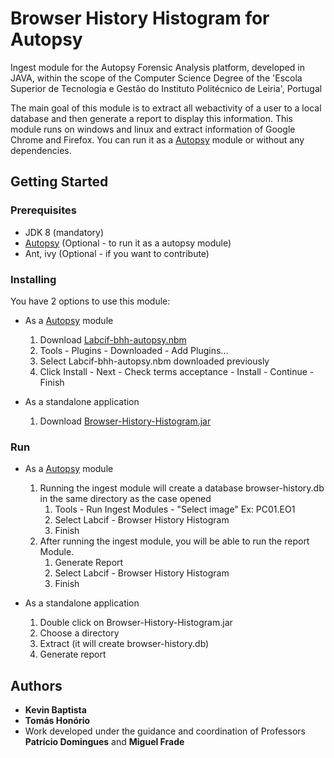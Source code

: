 # Browser History Histogram for Autopsy

Ingest module for the Autopsy Forensic Analysis platform, developed in JAVA, within the scope of the Computer Science 
Degree of the 'Escola Superior de Tecnologia e Gestão do Instituto Politécnico de Leiria', Portugal

The main goal of this module is to extract all webactivity of a user to a local database and then generate a report to display this information.
This module runs on windows and linux and extract information of Google Chrome and Firefox. You can run it as a [Autopsy](https://www.autopsy.com/)
module or without any dependencies.

## Getting Started

### Prerequisites
* JDK 8 (mandatory)
* [Autopsy](https://www.autopsy.com/) (Optional - to run it  as a autopsy module) 
* Ant, ivy (Optional - if you want to contribute)

### Installing
You have 2 options to use this module:
* As a [Autopsy](https://www.autopsy.com/)  module
    1. Download [Labcif-bhh-autopsy.nbm](https://github.com/labcif/BHH/releases/download/1.0.0/Labcif-bhh-autopsy.nbm) 
    2. Tools - Plugins - Downloaded - Add Plugins... 
    3. Select Labcif-bhh-autopsy.nbm downloaded previously
    4. Click Install - Next - Check terms acceptance - Install - Continue - Finish
    
    
* As a standalone application
    1. Download [Browser-History-Histogram.jar](https://github.com/labcif/BHH/releases/download/1.0.0/Browser-History-Histogram.jar)

### Run
* As a [Autopsy](https://www.autopsy.com/)  module
    1. Running the ingest module will create a database browser-history.db in the same directory as the case opened
        1. Tools - Run Ingest Modules - "Select image" Ex: PC01.EO1
        2. Select Labcif - Browser History Histogram
        3. Finish
    2. After running the ingest module, you will be able to run the report Module. 
        1. Generate Report
        2. Select Labcif - Browser History Histogram
        3. Finish
        
* As a standalone application
    1. Double click on Browser-History-Histogram.jar
    2. Choose a directory
    3. Extract (it will create browser-history.db)
    4. Generate report

## Authors

* **Kevin Baptista**
* **Tomás Honório**
* Work developed under the guidance and coordination of Professors **Patrício Domingues** and **Miguel Frade**


